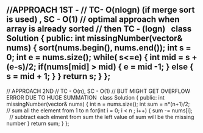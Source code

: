 //APPROACH 1ST -
// TC- O(nlogn) (if merge sort is used) , SC - O(1)
// optimal approach when array is already sorted
// then TC - (logn)
​
​
class Solution {
public:
int missingNumber(vector<int>& nums)
{
sort(nums.begin(), nums.end());
int s = 0;
int e = nums.size();
while( s<=e)
{
int mid = s + (e-s)/2;
if(nums[mid] > mid)
{
e = mid -1;
}
else
{
s = mid + 1;
}
}
return s;
}
};
--------------------------
// APPROACH 2ND
// TC - O(n), SC - O(1)
// BUT MIGHT GET OVERFLOW ERROR DUE TO HUGE SUMMATION
​
class Solution {
public:
int missingNumber(vector<int>& nums)
{
int n = nums.size();
int sum = n*(n+1)/2;      // sum all the element  from 1 to n
for(int i = 0; i < n ; i++)
{
sum -= nums[i];      // subtract each elment from sum the left value of sum will be the missing number
}
return sum;
}
};
​
​
​